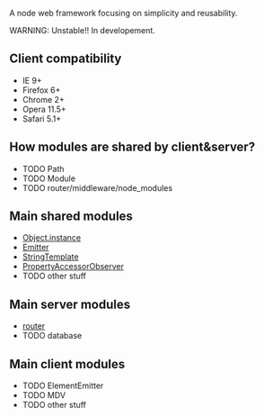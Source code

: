A node web framework focusing on simplicity and reusability.

WARNING: Unstable!! In developement.

## Client compatibility

- IE 9+
- Firefox 6+
- Chrome 2+
- Opera 11.5+
- Safari 5.1+

## How modules are shared by client&server?

- TODO Path
- TODO Module
- TODO router/middleware/node_modules

## Main shared modules

- [Object.instance](/app/node_modules/Object.instance)
- [Emitter](/app/node_modules/Emitter)
- [StringTemplate](/app/node_modules/StringTemplate)
- [PropertyAccessorObserver](/app/node_modules/PropertyAccessorObserver)
- TODO other stuff

## Main server modules

- [router](/server/node_modules/router)
- TODO database

## Main client modules

- TODO ElementEmitter
- TODO MDV
- TODO other stuff
